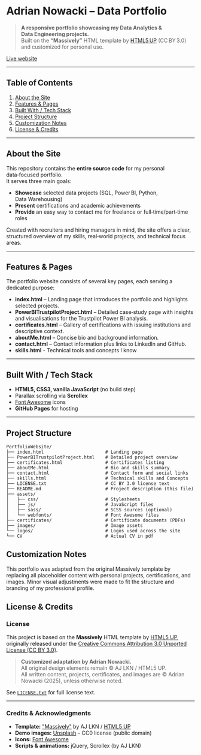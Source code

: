 # Adrian Nowacki – Data Portfolio

> **A responsive portfolio showcasing my Data Analytics & Data Engineering projects.**  
> Built on the **“Massively”** HTML template by [HTML5 UP](https://html5up.net/) (CC BY 3.0) and customized for personal use.

[Live website](https://nowackiadrian.github.io/PortfolioWebsite/)

---

## Table of Contents
1. [About the Site](#about-the-site)  
2. [Features &amp; Pages](#features--pages)  
3. [Built With / Tech Stack](#built-with--tech-stack)  
4. [Project Structure](#project-structure)  
5. [Customization Notes](#customization-notes)  
6. [License &amp; Credits](#license--credits)

---

## About the Site

This repository contains the **entire source code** for my personal data‑focused portfolio.  
It serves three main goals:

- **Showcase** selected data projects (SQL, Power BI, Python, Data Warehousing)  
- **Present** certifications and academic achievements  
- **Provide** an easy way to contact me for freelance or full‑time/part‑time roles

Created with recruiters and hiring managers in mind, the site offers a clear, structured overview of my skills, real‑world projects, and technical focus areas.

---

## Features & Pages

The portfolio website consists of several key pages, each serving a dedicated purpose:

- **index.html** – Landing page that introduces the portfolio and highlights selected projects.  
- **PowerBITrustpilotProject.html** – Detailed case‑study page with insights and visualisations for the Trustpilot Power BI analysis.  
- **certificates.html** – Gallery of certifications with issuing institutions and descriptive context.  
- **aboutMe.html** – Concise bio and background information.  
- **contact.html** – Contact information plus links to LinkedIn and GitHub.
- **skills.html** - Technical tools and concepts I know 

---

## Built With / Tech Stack

- **HTML5, CSS3, vanilla JavaScript** (no build step)  
- Parallax scrolling via **Scrollex**  
- [Font Awesome](https://fontawesome.com/) icons  
- **GitHub Pages** for hosting

---

## Project Structure

```text
PortfolioWebsite/
├── index.html                       # Landing page
├── PowerBITrustpilotProject.html    # Detailed project overview
├── certificates.html                # Certificates listing
├── aboutMe.html                     # Bio and skills summary
├── contact.html                     # Contact form and social links
├── skills.html                      # Technical skills and Concepts
├── LICENSE.txt                      # CC BY 3.0 license text
├── README.md                        # Project description (this file)
├── assets/
│   ├── css/                         # Stylesheets
│   ├── js/                          # JavaScript files
│   ├── sass/                        # SCSS sources (optional)
│   └── webfonts/                    # Font Awesome files
├── certificates/                    # Certificate documents (PDFs)
├── images/                          # Image assets
└── logos/                           # Logos used across the site
└── CV                               # Actual CV in pdf 
```

## Customization Notes

This portfolio was adapted from the original Massively template by replacing all placeholder content with personal projects, certifications, and images. Minor visual adjustments were made to fit the structure and branding of my professional profile.

## License & Credits

### License

This project is based on the **Massively** HTML template by [HTML5 UP](https://html5up.net/massively), originally released under the [Creative Commons Attribution 3.0 Unported License (CC BY 3.0)](https://creativecommons.org/licenses/by/3.0/).

> **Customized adaptation by Adrian Nowacki.**  
> All original design elements remain © AJ LKN / HTML5 UP.  
> All written content, projects, certificates, and images are © Adrian Nowacki (2025), unless otherwise noted.

See [`LICENSE.txt`](LICENSE.txt) for full license text.

---

### Credits & Acknowledgments

- **Template:** ["Massively"](https://html5up.net/massively) by AJ LKN / [HTML5 UP](https://html5up.net)
- **Demo images:** [Unsplash](https://unsplash.com/) – CC0 license (public domain)
- **Icons:** [Font Awesome](https://fontawesome.com/)
- **Scripts & animations:** jQuery, Scrollex (by AJ LKN)

